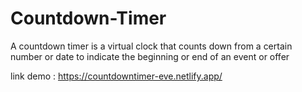 # Countdown-Timer
A countdown timer is a virtual clock  that counts down from a certain number or date to indicate the beginning or end of an event or offer

link demo : https://countdowntimer-eve.netlify.app/
